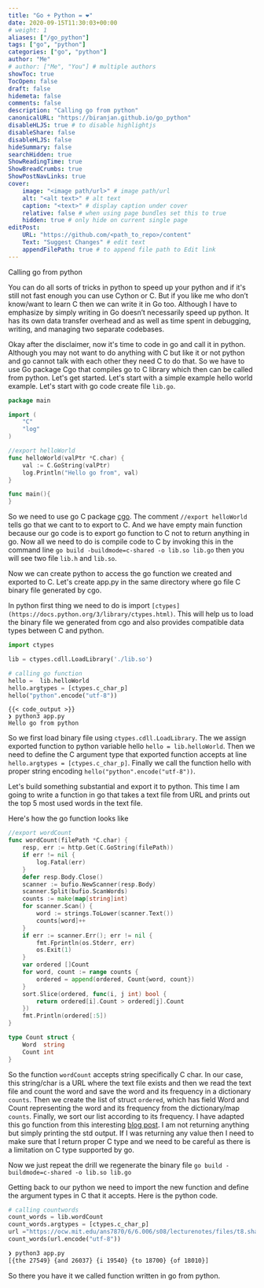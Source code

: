 ```yaml
---
title: "Go + Python = ❤️"
date: 2020-09-15T11:30:03+00:00
# weight: 1
aliases: ["/go_python"]
tags: ["go", "python"]
categories: ["go", "python"]
author: "Me"
# author: ["Me", "You"] # multiple authors
showToc: true
TocOpen: false
draft: false
hidemeta: false
comments: false
description: "Calling go from python"
canonicalURL: "https://biranjan.github.io/go_python"
disableHLJS: true # to disable highlightjs
disableShare: false
disableHLJS: false
hideSummary: false
searchHidden: true
ShowReadingTime: true
ShowBreadCrumbs: true
ShowPostNavLinks: true
cover:
    image: "<image path/url>" # image path/url
    alt: "<alt text>" # alt text
    caption: "<text>" # display caption under cover
    relative: false # when using page bundles set this to true
    hidden: true # only hide on current single page
editPost:
    URL: "https://github.com/<path_to_repo>/content"
    Text: "Suggest Changes" # edit text
    appendFilePath: true # to append file path to Edit link
---
```


Calling go from python
<!--more-->

You can do all sorts of tricks in python to speed up your python and if it's still not fast enough you can use Cython or C. But if you like me who don’t know/want to learn C then we can write it in Go too. Although I have to emphasize by simply writing in Go doesn’t necessarily speed up python. It has its own data transfer overhead and as well as time spent in debugging, writing, and managing two separate codebases.

Okay after the disclaimer, now it's time to code in go and call it in python. Although you may not want to do anything with C but like it or not python and go cannot talk with each other they need C to do that. So we have to use Go package Cgo that compiles go to C library which then can be called from python. Let's get started.
Let's start with a simple example hello world example. Let's start with go code create file `lib.go`.

```go
package main

import (
    "C"
    "log"
)

//export helloWorld
func helloWorld(valPtr *C.char) {
    val := C.GoString(valPtr)
    log.Println("Hello go from", val)
}

func main(){
}
```
So we need to use go C package [cgo](https://pkg.go.dev/cmd/cgo#hdr-C_references_to_Go). The comment `//export helloWorld` tells go that we cant to to export to C. And we have empty main function because our go code is to export go function to C not to return anything in go. Now all we need to do is compile code to C by invoking this in the command line `go build -buildmode=c-shared -o lib.so lib.go` then you will see two file `lib.h` and `lib.so`. 

Now we can create python to access the go function we created and exported to C. Let's create app.py in the same directory where go file C binary file generated by cgo.

In python first thing we need to do is import `[ctypes](https://docs.python.org/3/library/ctypes.html)`. This will help us to load the binary file we generated from cgo and also provides compatible data types between C and python.


```python
import ctypes

lib = ctypes.cdll.LoadLibrary('./lib.so')

# calling go function
hello =  lib.helloWorld
hello.argtypes = [ctypes.c_char_p]
hello("python".encode("utf-8"))

```

```
{{< code_output >}}
❯ python3 app.py
Hello go from python
```

So we first load binary file using `ctypes.cdll.LoadLibrary`. The we assign exported function to python variable hello `hello = lib.helloWorld`. Then we need to define the C argument type that exported function accepts at line `hello.argtypes = [ctypes.c_char_p]`. Finally we call the function hello with proper string encoding `hello("python".encode("utf-8"))`.

Let's build something substantial and export it to python. This time I am going to write a function in go that takes a text file from URL and prints out the top 5 most used words in the text file.

Here's how the go function looks like
```go
//export wordCount
func wordCount(filePath *C.char) {
	resp, err := http.Get(C.GoString(filePath))
	if err != nil {
		log.Fatal(err)
	}
	defer resp.Body.Close()
	scanner := bufio.NewScanner(resp.Body)
	scanner.Split(bufio.ScanWords)
	counts := make(map[string]int)
	for scanner.Scan() {
		word := strings.ToLower(scanner.Text())
		counts[word]++
	}
	if err := scanner.Err(); err != nil {
		fmt.Fprintln(os.Stderr, err)
		os.Exit(1)
	}
	var ordered []Count
	for word, count := range counts {
		ordered = append(ordered, Count{word, count})
	}
	sort.Slice(ordered, func(i, j int) bool {
		return ordered[i].Count > ordered[j].Count
	})
	fmt.Println(ordered[:5])
}

type Count struct {
	Word  string
	Count int
}

```

So the function `wordCount` accepts string specifically C char. In our case, this string/char is a URL where the text file exists and then we read the text file and count the word and save the word and its frequency in a dictionary `counts`. Then we create the list of struct `ordered`, which has field Word and Count representing the word and its frequency from the dictionary/map `counts`. Finally, we sort our list according to its frequency. I have adapted this go function from this interesting [blog post](https://benhoyt.com/writings/count-words/). I am not returning anything but simply printing the std output. If I was returning any value then I need to make sure that I return proper C type and we need to be careful as there is a limitation on C type supported by go.

Now we just repeat the drill we regenerate the binary file `go build -buildmode=c-shared -o lib.so lib.go`

Getting back to our python we need to import the new function and define the argument types in C that it accepts. Here is the python code.

```python 
# calling countwords
count_words = lib.wordCount
count_words.argtypes = [ctypes.c_char_p]
url ="https://ocw.mit.edu/ans7870/6/6.006/s08/lecturenotes/files/t8.shakespeare.txt"
count_words(url.encode("utf-8"))
```

```bash
❯ python3 app.py
[{the 27549} {and 26037} {i 19540} {to 18700} {of 18010}]
```

So there you have it we called function written in go from python.
